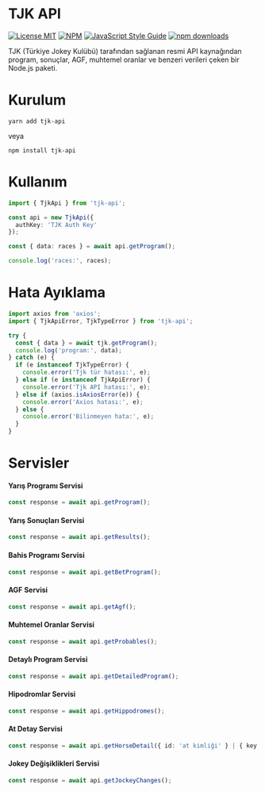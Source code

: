 # TJK API

[![License MIT](https://img.shields.io/badge/licence-MIT-blue.svg)](https://github.com/bilaleren/tjk-api/blob/master/LICENCE)
[![NPM](https://img.shields.io/npm/v/tjk-api.svg)](https://www.npmjs.com/package/tjk-api)
[![JavaScript Style Guide](https://img.shields.io/badge/code_style-standard-brightgreen.svg)](https://standardjs.com)
[![npm downloads](https://img.shields.io/npm/dt/tjk-api.svg)](#kurulum)

TJK (Türkiye Jokey Kulübü) tarafından sağlanan resmi API kaynağından program, sonuçlar, AGF, muhtemel oranlar ve benzeri verileri çeken bir Node.js paketi.

# Kurulum

```shell
yarn add tjk-api
```

veya

```shell
npm install tjk-api
```

# Kullanım

```typescript
import { TjkApi } from 'tjk-api';

const api = new TjkApi({
  authKey: 'TJK Auth Key'
});

const { data: races } = await api.getProgram();

console.log('races:', races);
```

# Hata Ayıklama

```typescript
import axios from 'axios';
import { TjkApiError, TjkTypeError } from 'tjk-api';

try {
  const { data } = await tjk.getProgram();
  console.log('program:', data);
} catch (e) {
  if (e instanceof TjkTypeError) {
    console.error('Tjk tür hatası:', e);
  } else if (e instanceof TjkApiError) {
    console.error('Tjk API hatası:', e);
  } else if (axios.isAxiosError(e)) {
    console.error('Axios hatası:', e);
  } else {
    console.error('Bilinmeyen hata:', e);
  }
}
```

# Servisler

#### Yarış Programı Servisi

```typescript
const response = await api.getProgram();
```

#### Yarış Sonuçları Servisi

```typescript
const response = await api.getResults();
```

#### Bahis Programı Servisi

```typescript
const response = await api.getBetProgram();
```

#### AGF Servisi

```typescript
const response = await api.getAgf();
```

#### Muhtemel Oranlar Servisi

```typescript
const response = await api.getProbables();
```

#### Detaylı Program Servisi

```typescript
const response = await api.getDetailedProgram();
```

#### Hipodromlar Servisi

```typescript
const response = await api.getHippodromes();
```

#### At Detay Servisi

```typescript
const response = await api.getHorseDetail({ id: 'at kimliği' } | { key: 'at anahtarı' });
```

#### Jokey Değişiklikleri Servisi

```typescript
const response = await api.getJockeyChanges();
```
